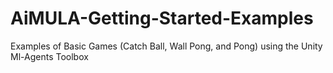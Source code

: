 # AiMULA-Getting-Started-Examples
Examples of Basic Games (Catch Ball, Wall Pong, and Pong) using the Unity Ml-Agents Toolbox
